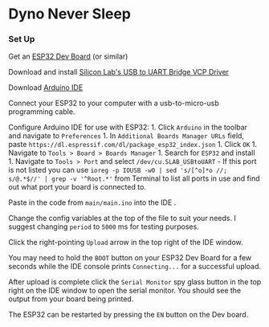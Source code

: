 # Dyno Never Sleep

### Set Up

Get an [ESP32 Dev Board](https://www.espressif.com/en/products/devkits) (or similar)

Download and install [Silicon Lab's USB to UART Bridge VCP Driver](https://www.silabs.com/products/development-tools/software/usb-to-uart-bridge-vcp-drivers)

Download [Arduino IDE](https://www.arduino.cc/en/software)

Connect your ESP32 to your computer with a usb-to-micro-usb programming cable. 

Configure Arduino IDE for use with ESP32:
    1. Click `Arduino` in the toolbar and navigate to `Preferences`
    1. In `Additional Boards Manager URLs` field, paste `https://dl.espressif.com/dl/package_esp32_index.json`
    1. Click `OK`
    1. Navigate to `Tools > Board > Boards Manager`
    1. Search for `ESP32` and install
    1. Navigate to `Tools > Port` and select `/dev/cu.SLAB_USBtoUART`
        - If this port is not listed you can use `ioreg -p IOUSB -w0 | sed 's/[^o]*o //; s/@.*$//' | grep -v '^Root.*'` from Terminal to list all ports in use and find out what port your board is connected to. 

Paste in the code from `main/main.ino` into the IDE .

Change the config variables at the top of the file to suit your needs. I suggest changing `period` to `5000` ms for testing purposes.

Click the right-pointing `Upload` arrow in the top right of the IDE window.

You may need to hold the `BOOT` button on your ESP32 Dev Board for a few seconds while the IDE console prints `Connecting...` for a successful upload.

After upload is complete click the `Serial Monitor` spy glass button in the top right on the IDE window to open the serial monitor. You should see the output from your board being printed.

The ESP32 can be restarted by pressing the `EN` button on the Dev board.